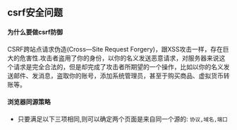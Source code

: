 ## csrf安全问题

####  为什么要做csrf防御
CSRF跨站点请求伪造(Cross—Site Request Forgery)，跟XSS攻击一样，存在巨大的危害性.攻击者盗用了你的身份，以你的名义发送恶意请求，对服务器来说这个请求是完全合法的，但是却完成了攻击者所期望的一个操作，比如以你的名义发送邮件、发消息，盗取你的账号，添加系统管理员，甚至于购买商品、虚拟货币转账等。

####  浏览器同源策略
* 只要满足以下三项相同,则可以确定两个页面是来自同一个源的:
   ``协议,域名,端口``


    
